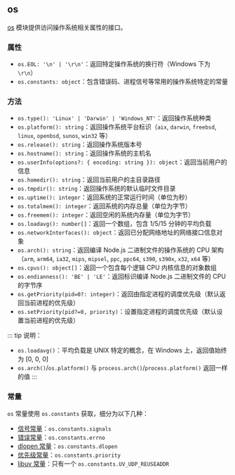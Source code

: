 ## os

[os](http://nodejs.cn/api/os.html) 模块提供访问操作系统相关属性的接口。

### 属性

+ `os.EOL: '\n' | '\r\n'`：返回特定操作系统的换行符（Windows 下为 `\r\n`）
+ `os.constants: object`：包含错误码、进程信号等常用的操作系统特定的常量

### 方法

+ `os.type(): 'Linux' | 'Darwin' | 'Windows_NT'`：返回操作系统种类
+ `os.platform(): string`：返回操作系统平台标识（`aix`, `darwin`, `freebsd`, `linux`, `openbsd`, `sunos`, `win32` 等）
+ `os.release(): string`：返回操作系统版本号
+ `os.hostname(): string`：返回操作系统的主机名
+ `os.userInfo(options?: { encoding: string }): object`：返回当前用户的信息
+ `os.homedir(): string`：返回当前用户的主目录路径
+ `os.tmpdir(): string`：返回操作系统的默认临时文件目录
+ `os.uptime(): integer`：返回系统的正常运行时间（单位为秒）
+ `os.totalmem(): integer`：返回系统的内存总量（单位为字节）
+ `os.freemem(): integer`：返回空闲的系统内存量（单位为字节）
+ `os.loadavg(): number[]`：返回一个数组，包含 1/5/15 分钟的平均负载
+ `os.networkInterfaces(): object`：返回已分配网络地址的网络接口信息对象
+ `os.arch(): string`：返回编译 Node.js 二进制文件的操作系统的 CPU 架构（`arm`, `arm64`, `ia32`, `mips`, `mipsel`, `ppc`, `ppc64`, `s390`, `s390x`, `x32`, `x64` 等）
+ `os.cpus(): object[]`：返回一个包含每个逻辑 CPU 内核信息的对象数组
+ `os.endianness(): 'BE' | 'LE'`：返回标识编译 Node.js 二进制文件的 CPU 的字节序
+ `os.getPriority(pid=0?: integer)`：返回由指定进程的调度优先级（默认返回当前进程的优先级）
+ `os.setPriority(pid?=0, priority)`：设置指定进程的调度优先级（默认设置当前进程的优先级）

::: tip 说明：
+ `os.loadavg()`：平均负载是 UNIX 特定的概念，在 Windows 上，返回值始终为 [0, 0, 0]
+ `os.arch()`/`os.platform()` 与 `process.arch()`/`process.platform()` 返回一样的值
:::

### 常量

`os` 常量使用 `os.constants` 获取，细分为以下几种：

+ [信号常量](http://nodejs.cn/api/os.html#os_signal_constants)：`os.constants.signals`
+ [错误常量](http://nodejs.cn/api/os.html#os_error_constants)：`os.constants.errno`
+ [dlopen 常量](http://nodejs.cn/api/os.html#os_dlopen_constants)：`os.constants.dlopen`
+ [优先级常量](http://nodejs.cn/api/os.html#os_priority_constants)：`os.constants.priority`
+ [libuv 常量](http://nodejs.cn/api/os.html#os_libuv_constants)：只有一个 `os.constants.UV_UDP_REUSEADDR`


